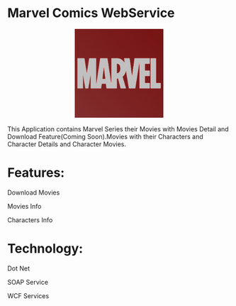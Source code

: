 # Marvel Comics WebService

<p align="center">
  <img width="200" height="200" src="https://github.com/usmankhi18/MarvelApp/blob/master/resources/icon.png">
</p>

This Application contains Marvel Series their Movies with Movies Detail and Download Feature(Coming Soon).Movies with their Characters and Character Details and Character Movies.

# Features:

Download Movies

Movies Info

Characters Info

# Technology:

Dot Net

SOAP Service

WCF Services
